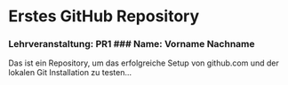 # Erstes GitHub Repository
### Lehrveranstaltung: PR1 ### Name: Vorname Nachname
Das ist ein Repository, um das erfolgreiche Setup von github.com und der lokalen Git Installation zu testen...